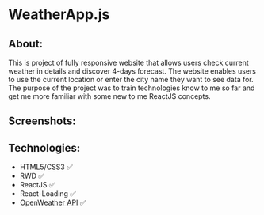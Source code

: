 # WeatherApp.js

## About:

This is project of fully responsive website that allows users check current weather in details and discover 4-days forecast. The website enables users to use the current location or enter the city name they want to see data for. The purpose of the project was to train technologies know to me so far and get me more familiar with some new to me ReactJS concepts.

## Screenshots:


## Technologies:

- HTML5/CSS3 :white_check_mark:
- RWD :white_check_mark:
- ReactJS :white_check_mark: 
- React-Loading :white_check_mark:
- [OpenWeather API](https://openweathermap.org/api) :white_check_mark: 
